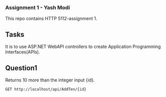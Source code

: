 ### Assignment 1 - Yash Modi
This repo contains HTTP 5112-assignment 1.

## Tasks
It is to use ASP.NET WebAPI controllers to create Application Programming Interfaces(APIs).

## Question1 
Returns 10 more than the integer input {id}.

`
GET http://localhost/api/AddTen/{id}
`


